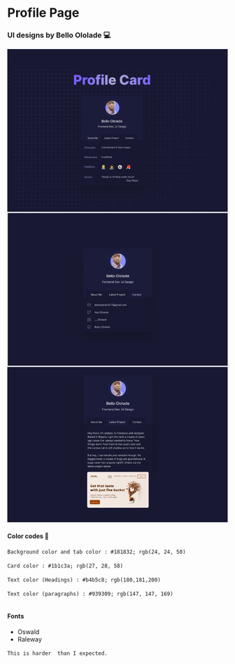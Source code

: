 # Profile Page 

### UI designs by Bello Ololade 💻
<img src="./images/profile-page-1.jpg"  alt="Profile Page 1">

<img src="./images/profile-page-2.jpg"  alt="Profile Page 1">

<img src="./images/profile-page-3.jpg"  alt="Profile Page 1">

#### Color codes 🎨
```
Background color and tab color : #181832; rgb(24, 24, 50)

Card color : #1b1c3a; rgb(27, 28, 58)

Text color (Headings) : #b4b5c8; rgb(180,181,200)

Text color (paragraphs) : #939309; rgb(147, 147, 169)


```

#### Fonts
- Oswald
- Raleway

`This is harder  than I expected.`
